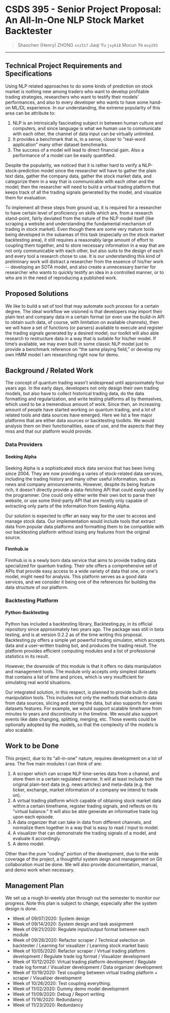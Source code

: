 # CSDS 395 - Senior Project Proposal: An All-In-One NLP Stock Market Backtester

> Shaochen (Henry) ZHONG `sxz517`
> Jiaqi Yu `jxy618`
> Mocun Ye `mxy293`

---

## Technical Project Requirements and Specifications

Using NLP related approaches to do some kinds of prediction on stock market is nothing new among traders who want to develop profitable trading strategies, researchers who want to testify their models' performances, and also to every developer who wants to have some hand-on ML/DL experience. In our understanding, the extreme popularity of this area can be attribute to:

1. NLP is an intrinsically fascinating subject in between human culture and computers, and since language is what we human use to communicate with each other, the channel of data input can be virtually unlimited.
2. It provides a benchmark that is, in a sense, closer to "real-word application" many other dataset benchmarks.
3. The success of a model will lead to direct financial gain. Also a performance of a model can be easily quantified.

Despite the popularity, we noticed that it is rather hard to verify a NLP-stock-prediction model since the researcher will have to gather the plain text data, gather the company data, gather the stock market data, and categorize them in a way that is communicable with each other and the model; then the researcher will need to build a virtual trading platform that keeps track of all the trading signals generated by the model, and visualize them for evaluation.

To implement all these steps from ground up, it is required for a researcher to have certain level of proficiency on skills which are, from a research stand-point, fairly deviated from the nature of the NLP model itself (like scraping a website and understanding the fundamental mechanism of trading in stock market). Even though there are some very mature tools being developed in the subareas of this task (especially on the stock market backtesting area), it still requires a reasonably large amount of effort to coupling them together, and to store necessary information in a way that are not only communicable with each other, but also suits to the design of each and every tool a research chose to use. It is our understanding this kind of preliminary work will distract a researcher from the essence of his/her work -- developing an SOTA model, and also create a unnecessary barrier for researcher who wants to quickly testify an idea in a controlled manner, or to who are in the need of reproducing a published work.

## Proposed Solutions

We like to build a set of tool that may automate such process for a certain degree. The ideal workflow we visioned is that developers may import their plain text and company data in a certain format (or even use the build-in API to obtain such data, of course, with limitation on available channels), then we will have a set of functions (or parsers) available to execute and register the trading signals generated by a desired model; our toolkit will also able research to restructure data in a way that is suitable for his/her model. If time’s available, we may even built in some classic NLP model just to provide a benchmark reference on “the same playing field,” or develop my own HMM model I am researching right now for demo.

## Background / Related Work

The concept of quantum trading wasn't widespread until approximately four years ago. In the early days, developers not only design their own trading models, but also have to collect historical trading data, do the data formatting and regularization, and write testing platforms all by themselves, which used to be a tremendous amount of work. Since then, an increasing amount of people have started working on quantum trading, and a lot of related tools and data sources have emerged. Here we list a few major platforms that are either data sources or backtesting toolkits. We would analysis them on their functionalities, ease of use, and the aspects that they miss and that our platform would provide.

### Data Providers

#### Seeking Alpha

Seeking Alpha is a sophisticated stock data service that has been living since 2004. They are now providing a varies of stock-related data services, including the trading history and many other useful information, such as news and company announcements. However, despite its being feature rich, it doesn't directly provide a data-fetching API that could easily used by the programmer. One could only either write their own bot to parse their website, or use some third-party API that are mostly only capable of extracting only parts of the information from Seeking Alpha.

Our solution is expected to offer an easy way for the user to access and manage stock data. Our implementation would include tools that extract data from popular data platforms and formatting them to be compatible with our backtesting platform without losing any features from the original source.

#### Finnhub.io

Finnhub.io is a newly born data service that aims to provide trading data specialized for quantum trading. Their site offers a comprehensive set of APIs that provide easy access to a wide variety of data that one, or one's model, might need for analysis. This platform serves as a good data services, and we consider it being one of the references for building the data structure of our platform.

### Backtesting Platform

#### Python-Backtesting

Python has included a backtesting library, Backtesting.py, in its official repository since approximately two years ago. The package was still in beta testing, and is at version 0.2.2 as of the time writing this proposal. Backtesting.py offers a simple yet powerful trading simulator, which accepts data and a user-written trading bot, and produces the trading result. The platform provides efficient computing modules and a list of professional statistics in its result.

However, the downside of this module is that it offers no data manipulation and management tools. The module only accepts only simplest datasets that contains a list of time and prices, which is very insufficient for simulating real world situations.

Our integrated solution, in this respect, is planned to provide built-in data manipulation tools. This includes not only the methods that extracts data from data sources, slicing and storing the data, but also supports for varies datasets features. For example, we would support scalable timeframe from minutes to years and discontinuity in the timeline. We would also support events like date changing, splitting, merging, etc. Those events could be optionally adopted by the models, so that the complexity of the models is also scalable.

## Work to be Done

This project, due to its "all-in-one" nature, requires development on a lot of area. The five main modules I can think of are:

1. A scraper which can scrape NLP time-series data from a channel, and store them in a certain regulated manner. It will at least include both the original plain-text data (e.g. news articles) and meta-data (e.g. the ticker, exchange, market information of a company we intend to trade on).
2. A virtual trading platform which capable of obtaining stock market data within a certain timeframe, register trading signals, and reflects on its "virtual balance." It will also be able generate an informative trade log upon each episode.
3. A data organizer that can take in data from different channels, and normalize them together in a way that is easy to read / input to model.
4. A visualizer that can demonstrate the trading signals of a model, and evaluate it accordingly.
5. A demo model.

Other than the pure "coding" portion of the development, due to the wide coverage of the project, a thoughtful system deign and management on Git collaboration must be done. We will also provide documentation, manual, and demo work when necessary.

## Management Plan

We set up a rough bi-weekly plan through out the semester to monitor our progress. Note this plan is subject to change, especially after the system design is done.

* Week of 09/07/2020: System design
* Week of 09/14/2020: System design and task assignment
* Week of 09/21/2020: Regulate input/output format between each module
* Week of 09/28/2020: Refactor scraper / Technical selection on backtester / Learning for visualizer / Learning stock market basic
* Week of 10/05/2020: Refactor scraper / Virtual trading platform development / Regulate trade log format / Visualizer development
* Week of 10/12/2020: Virtual trading platform development / Regulate trade log format / Visualizer development / Data organizer development
* Week of 10/19/2020: Test coupling between virtual trading platform + scraper / Visualizer development
* Week of 10/26/2020: Test coupling everything.
* Week of 11/02/2020: Dummy demo model development
* Week of 11/09/2020: Debug / Report writing
* Week of 11/16/2020: Redundancy
* Week of 11/23/2020: Redundancy
